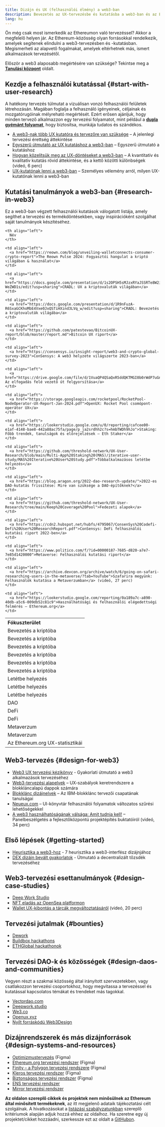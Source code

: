 ```yaml
---
title: Dizájn és UX (felhasználói élmény) a web3-ban
description: Bevezetés az UX-tervezésbe és kutatásba a web3-ban és az Ethereumon
lang: hu
---
```


Ön még csak most ismerkedik az Ethereumon való tervezéssel? Akkor a megfelelő helyen jár. Az Ethereum-közösség olyan forrásokkal rendelkezik, amelyek segítenek elindulni a web3-tervezésben és -kutatásban. Megismerheti az alapvető fogalmakat, amelyek eltérhetnek más, ismert alkalmazások tervezésétől.

Először a web3 alaposabb megértésére van szüksége? Tekintse meg a [**Tanulási központ**](/learn/) oldalt.

## Kezdje a felhasználói kutatással {#start-with-user-research}

A hatékony tervezés túlmutat a vizuálisan vonzó felhasználói felületek létrehozásán. Magában foglalja a felhasználó igényeinek, céljainak és mozgatórugóinak mélyreható megértését. Ezért erősen ajánljuk, hogy minden tervező alkalmazzon egy tervezési folyamatot, mint például a [**dupla gyémánt folyamat**](https://en.wikipedia.org/wiki/Double_Diamond_(design_process_model)), hogy biztosítsa, munkája tudatos és szándékos.

- [A web3-nak több UX kutatóra és tervezőre van szüksége](https://blog.akasha.org/akasha-conversations-9-web3-needs-more-ux-researchers-and-designers) – A jelenlegi tervezési érettség áttekintése
- [Egyszerű útmutató az UX kutatáshoz a web3-ban](https://uxplanet.org/a-complete-guide-to-ux-research-for-web-3-0-products-d6bead20ebb1) – Egyszerű útmutató a kutatáshoz
- [Hogyan közelítsük meg az UX-döntéseket a web3-ban](https://archive.devcon.org/archive/watch/6/data-empathy-how-to-approach-ux-decisions-in-web3/) – A kvantitatív és kvalitatív kutatás rövid áttekintése, és a kettő közötti különbségek (videó, 6 perc)
- [UX-kutatónak lenni a web3-ban](https://medium.com/@georgia.rakusen/what-its-like-being-a-user-researcher-in-web3-6a4bcc096849) – Személyes vélemény arról, milyen UX-kutatónak lenni a web3-ban

## Kutatási tanulmányok a web3-ban {#research-in-web3}

Ez a web3-ban végzett felhasználói kutatások válogatott listája, amely segíthet a tervezési és termékdöntésekben, vagy inspirációként szolgálhat saját tanulmányok készítéséhez.

<table spaces-before="0">
  <tr>
    <th align="left">
      Fókuszterület
    </th>
    
    <th align="left">
      Név
    </th>
  </tr>
  
  <tr>
    <td align="left">
      <Tag variant="solid" status="success">Bevezetés a kriptóba</Tag>
    </td>
    
    <td align="left">
      <a href="https://reown.com/blog/unveiling-walletconnects-consumer-crypto-report">The Reown Pulse 2024: Fogyasztói hangulat a kriptó világában & használat</a>
    </td>
  </tr>
  
  <tr>
    <td align="left">
      <Tag variant="solid" status="success">Bevezetés a kriptóba</Tag>
    </td>
    
    <td align="left">
      <a href="https://docs.google.com/presentation/d/1s2OPSH5sMJzxRYaJSSRTe8W2iIoZx0PseIV-WeZWD1s/edit?usp=sharing">CRADL: UX a kriptovaluták világában</a>
    </td>
  </tr>
  
  <tr>
    <td align="left">
      <Tag variant="solid" status="success">Bevezetés a kriptóba</Tag>
    </td>
    
    <td align="left">
      <a href="https://docs.google.com/presentation/d/1R9nFuzA-R6SxaGCKhoMbE4Vxe0JxQSTiHXind3LVq_w/edit?usp=sharing">CRADL: Bevezetés a kriptovaluták világába</a>
    </td>
  </tr>
  
  <tr>
    <td align="left">
      <Tag variant="solid" status="success">Bevezetés a kriptóba</Tag>
    </td>
    
    <td align="left">
      <a href="https://github.com/patestevao/BitcoinUX-report/blob/master/report.md">Bitcoin UX riport</a>
    </td>
  </tr>
  
  <tr>
    <td align="left">
      <Tag variant="solid" status="success">Bevezetés a kriptóba</Tag>
    </td>
    
    <td align="left">
      <a href="https://consensys.io/insight-report/web3-and-crypto-global-survey-2023">ConSensys: A web3 helyzete világszerte 2023-ban</a>
    </td>
  </tr>
  
  <tr>
    <td align="left">
      <Tag variant="solid" status="success">Bevezetés a kriptóba</Tag>
    </td>
    
    <td align="left">
      <a href="https://drive.google.com/file/d/1VuaQP4QSaQxR5ddQKTMGI0b0rWdP7uGn/view">NEAR: Az elfogadás felé vezető út felgyorsítása</a>
    </td>
  </tr>
  
  <tr>
    <td align="left">
      <Tag status="tag">Letétbe helyezés</Tag>
    </td>
    
    <td align="left">
      <a href="https://storage.googleapis.com/rocketpool/RocketPool-NodeOperator-UX-Report-Jan-2024.pdf">OpenUX: Rocket Pool csomópont-operátor UX</a>
    </td>
  </tr>
  
  <tr>
    <td align="left">
      <Tag status="tag">Letétbe helyezés</Tag>
    </td>
    
    <td align="left">
      <a href="https://lookerstudio.google.com/u/0/reporting/cafcee00-e1af-4148-bae8-442a88ac75fa/page/p_ja2srdhh2c?s=hmbTWDh9hJo">Staking: Főbb trendek, tanulságok és előrejelzések – Eth Staker</a>
    </td>
  </tr>
  
  <tr>
    <td align="left">
      <Tag status="tag">Letétbe helyezés</Tag>
    </td>
    
    <td align="left">
      <a href="https://github.com/threshold-network/UX-User-Research/blob/main/Multi-App%20Staking%20(MAS)/iterative-user-study/MAS%20Iterative%20User%20Study.pdf">Többalkalmazásos letétbe helyezés</a>
    </td>
  </tr>
  
  <tr>
    <td align="left">
      <Tag variant="solid" status="error">DAO</Tag>
    </td>
    
    <td align="left">
      <a href="https://blog.aragon.org/2022-dao-research-update/">2022-es DAO-kutatás frissítése: Mire van szüksége a DAO-építőknek?</a>
    </td>
  </tr>
  
  <tr>
    <td align="left">
      <Tag status="error">DeFi</Tag>
    </td>
    
    <td align="left">
      <a href="https://github.com/threshold-network/UX-User-Research/tree/main/Keep%20Coverage%20Pool">Fedezeti alapok</a>
    </td>
  </tr>
  
  <tr>
    <td align="left">
      <Tag status="error">DeFi</Tag>
    </td>
    
    <td align="left">
      <a href="https://cdn2.hubspot.net/hubfs/4795067/ConsenSys%20Codefi-Defi%20User%20ResearchReport.pdf">ConSensys: DeFi felhasználói kutatási riport 2022-ben</a>
    </td>
  </tr>
  
  <tr>
    <td align="left">
      <Tag variant="solid">Metaverzum</Tag>
    </td>
    
    <td align="left">
      <a href="https://www.politico.com/f/?id=00000187-7685-d820-a7e7-7e85d1420000">Metaverse: Felhasználói kutatási riport</a>
    </td>
  </tr>
  
  <tr>
    <td align="left">
      <Tag variant="solid">Metaverzum</Tag>
    </td>
    
    <td align="left">
      <a href="https://archive.devcon.org/archive/watch/6/going-on-safari-researching-users-in-the-metaverse/?tab=YouTube">Szafarira megyünk: Felhasználók kutatása a Metaverzumban</a> (videó, 27 perc)
    </td>
  </tr>
  
  <tr>
    <td align="left">
      <Tag variant="solid" status="tag">Az Ethereum.org UX-statisztikái</Tag>
    </td>
    
    <td align="left">
      <a href="https://lookerstudio.google.com/reporting/0a189a7c-a890-40db-a5c6-009db52c81c9">Használhatósági és felhasználói elégedettségi felmérés – Ethereum.org</a>
    </td>
  </tr>
</table>

## Web3-tervezés {#design-for-web3}

- [Web3 UX tervezési kézikönyv](https://web3ux.design/) - Gyakorlati útmutató a web3 alkalmazások tervezéséhez
- [Web3-tervezési alapelvek](https://medium.com/@lyricalpolymath/web3-design-principles-f21db2f240c1) – UX-szabályok keretrendszere a blokkláncalapú dappok számára
- [Blokklánc dizájnelvek](https://medium.com/design-ibm/blockchain-design-principles-599c5c067b6e) – Az IBM-blokklánc tervezői csapatának tanulságai
- [Neueux.com](https://neueux.com/apps) – UI-könyvtár felhasználói folyamatok változatos szűrési lehetőségekkel
- [A web3 használhatóságának válsága: Amit tudnia kell!](https://www.youtube.com/watch?v=oBSXT_6YDzg) – Panelbeszélgetés a fejlesztőközpontú projektépítés buktatóiról (videó, 34 perc)

## Első lépések {#getting-started}

- [Heurisztika a web3-hoz](/developers/docs/design-and-ux/heuristics-for-web3/) - 7 heurisztika a web3-interfész dizájnjához
- [DEX dizájn bevált gyakorlatok](/developers/docs/design-and-ux/dex-design-best-practice/) - Útmutató a decentralizált tőzsdék tervezéséhez

## Web3-tervezési esettanulmányok {#design-case-studies}

- [Deep Work Studio](https://deepwork.studio/case-studies/)
- [NFT eladás az OpenSea platformon](https://builtformars.com/case-studies/opensea)
- [Wallet UX-kibontás a tárcák megváltoztatásáról](https://www.youtube.com/watch?v=oTpuxYj8JWI&ab_channel=ETHDenver) (videó, 20 perc)

## Tervezési jutalmak {#bounties}

- [Dework](https://app.dework.xyz/bounties)
- [Buildbox hackathons](https://app.buidlbox.io/)
- [ETHGlobal hackathonok](https://ethglobal.com/)

## Tervezési DAO-k és közösségek {#design-daos-and-communities}

Vegyen részt a szakmai közösség által irányított szervezetekben, vagy csatlakozzon tervezési csoportokhoz, hogy megvitassa a tervezéssel és kutatással kapcsolatos témákat és trendeket más tagokkal.

- [Vectordao.com](https://vectordao.com/)
- [Deepwork.studio](https://www.deepwork.studio/)
- [We3.co](https://we3.co/)
- [Openux.xyz](https://openux.xyz/)
- [Nyílt forráskódú Web3Design](https://www.web3designers.org/)

## Dizájnrendszerek és más dizájnforrások {#design-systems-and-resources}

- [Optimizmustervezés](https://www.figma.com/@optimism) (Figma)
- [Ethereum.org tervezési rendszer](https://www.figma.com/@ethdotorg) (Figma)
- [Finity – a Polygon tervezési rendszere](https://www.figma.com/community/file/1073921725197233598/finity-design-system) (Figma)
- [Kleros tervezési rendszer](https://www.figma.com/community/file/999852250110186964/kleros-design-system) (Figma)
- [Biztonságos tervezési rendszer](https://www.figma.com/community/file/1337417127407098506/safe-design-system) (Figma)
- [ENS tervezési rendszer](https://thorin.ens.domains/)
- [Mirror tervezési rendszer](https://degen-xyz.vercel.app/)

**Az oldalon szereplő cikkek és projektek nem minősülnek az Ethereum által minősített termékeknek**, az itt megjelenő adataik tájékoztatási célt szolgálnak. A hivatkozásokat a [listázási szabályzatunkban](/contributing/design/adding-design-resources) szereplő kritériumok alapján adjuk hozzá ehhez az oldalhoz. Ha szeretne egy új projektet/cikket hozzáadni, szerkessze ezt az oldalt a [GitHubon](https://github.com/ethereum/ethereum-org-website/blob/dev/public/content/developers/docs/design-and-ux/index.md).
